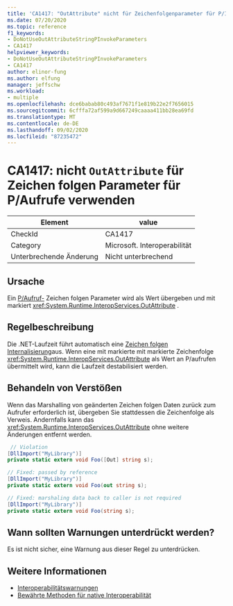 ```yaml
---
title: 'CA1417: "OutAttribute" nicht für Zeichenfolgenparameter für P/Invokes verwenden.'
ms.date: 07/20/2020
ms.topic: reference
f1_keywords:
- DoNotUseOutAttributeStringPInvokeParameters
- CA1417
helpviewer_keywords:
- DoNotUseOutAttributeStringPInvokeParameters
- CA1417
author: elinor-fung
ms.author: elfung
manager: jeffschw
ms.workload:
- multiple
ms.openlocfilehash: dce6babab80c493af7671f1e819b22e2f7656015
ms.sourcegitcommit: 6cfffa72af599a9d667249caaaa411bb28ea69fd
ms.translationtype: MT
ms.contentlocale: de-DE
ms.lasthandoff: 09/02/2020
ms.locfileid: "87235472"
---
```

# <a name="ca1417-do-not-use-outattribute-on-string-parameters-for-pinvokes"></a>CA1417: nicht `OutAttribute` für Zeichen folgen Parameter für P/Aufrufe verwenden

|Element|value|
|-|-|
|CheckId|CA1417|
|Category|Microsoft. Interoperabilität|
|Unterbrechende Änderung|Nicht unterbrechend|

## <a name="cause"></a>Ursache

Ein [P/Aufruf-](/dotnet/standard/native-interop/pinvoke) Zeichen folgen Parameter wird als Wert übergeben und mit markiert <xref:System.Runtime.InteropServices.OutAttribute> .

## <a name="rule-description"></a>Regelbeschreibung

Die .NET-Laufzeit führt automatisch eine [Zeichen folgen Internalisierung](/dotnet/api/system.string.intern#remarks)aus. Wenn eine mit markierte mit markierte Zeichenfolge <xref:System.Runtime.InteropServices.OutAttribute> als Wert an P/aufrufen übermittelt wird, kann die Laufzeit destabilisiert werden.

## <a name="how-to-fix-violations"></a>Behandeln von Verstößen

Wenn das Marshalling von geänderten Zeichen folgen Daten zurück zum Aufrufer erforderlich ist, übergeben Sie stattdessen die Zeichenfolge als Verweis. Andernfalls kann das <xref:System.Runtime.InteropServices.OutAttribute> ohne weitere Änderungen entfernt werden.

```csharp
 // Violation
[DllImport("MyLibrary")]
private static extern void Foo([Out] string s);

// Fixed: passed by reference
[DllImport("MyLibrary")]
private static extern void Foo(out string s);

// Fixed: marshaling data back to caller is not required
[DllImport("MyLibrary")]
private static extern void Foo(string s);
```

## <a name="when-to-suppress-warnings"></a>Wann sollten Warnungen unterdrückt werden?

Es ist nicht sicher, eine Warnung aus dieser Regel zu unterdrücken.

## <a name="see-also"></a>Weitere Informationen

- [Interoperabilitätswarnungen](interoperability-warnings.md)
- [Bewährte Methoden für native Interoperabilität](/dotnet/standard/native-interop/best-practices)
